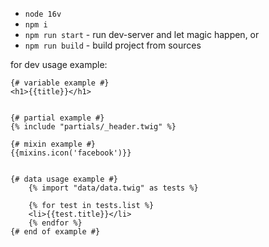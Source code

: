 * `node 16v`
* `npm i`
* `npm run start` - run dev-server and let magic happen, or
* `npm run build` - build project from sources


for dev usage example:

	{# variable example #}
	<h1>{{title}}</h1>

	
	{# partial example #}
	{% include "partials/_header.twig" %}

	{# mixin example #}
	{{mixins.icon('facebook')}}


	{# data usage example #}
		{% import "data/data.twig" as tests %}
		
		{% for test in tests.list %}
		<li>{{test.title}}</li>
		{% endfor %}
	{# end of example #}
